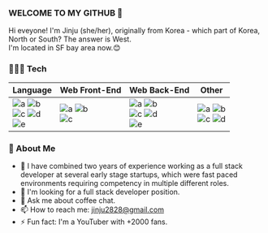 ### WELCOME TO MY GITHUB 👋

Hi eveyone! I'm Jinju (she/her), originally from Korea - which part of Korea, North or South? The answer is West.
<br />I'm located in SF bay area now.😊

### 🧑🏻‍💻 Tech



|Language|Web Front-End|Web Back-End|Other|
|---|---------|---|---|
|![a](https://img.shields.io/badge/JavaScript-f7df11?style=flat-square&logo=JavaScript&logoColor=black) ![b](https://img.shields.io/badge/html5-%23E34F26.svg?style=flat-square&logo=html5&logoColor=white)<br> ![c](https://img.shields.io/badge/css3-%231572B6.svg?style=flat-square&logo=css3&logoColor=white) ![d](https://img.shields.io/badge/c%23-%23239120.svg?style=flat-square&logo=c-sharp&logoColor=white)<br> ![e](https://img.shields.io/badge/Python3-306998?style=flat-square&logo=python&logoColor=white)|![a](https://img.shields.io/badge/React-61dafb?style=flat-square&logo=React&logoColor=black) ![b](https://img.shields.io/badge/bootstrap-%23563D7C.svg?style=flat-square&logo=bootstrap&logoColor=white)<br> ![c](https://img.shields.io/badge/redux-%23593d88.svg?style=flat-square&logo=redux&logoColor=white) |![a](https://img.shields.io/badge/express.js-%23404d59.svg?style=flat-square&logo=express&logoColor=%2361DAFB) ![b](https://img.shields.io/badge/node.js-6DA55F?style=flat-square&logo=node.js&logoColor=white)<br> ![c](https://img.shields.io/badge/MongoDB-47A248?style=flat-square&logo=MongoDB&logoColor=white) ![d](https://img.shields.io/badge/MySQL-4479A1?style=flat-square&logo=MySQL&logoColor=white)<br> ![e](https://img.shields.io/badge/JWT-black?style=flat-square&logo=JSON%20web%20tokens)|![a](https://img.shields.io/badge/AWS-%23FF9900.svg?style=flat-square&logo=amazon-aws&logoColor=white) ![b](https://img.shields.io/badge/Postman-FF6C37?style=flat-square&logo=postman&logoColor=white)<br> ![c](https://img.shields.io/badge/jira-%230A0FFF.svg?style=flat-square&logo=jira&logoColor=white) ![d](https://img.shields.io/badge/jenkins-%232C5263.svg?style=flat-square&logo=jenkins&logoColor=white)

### 📝 About Me

- 🤔 I have combined two years of experience working as a full stack developer at several early stage startups, which were fast paced environments requiring competency in multiple different roles.
- 🌱 I'm looking for a full stack developer position.
- 💬 Ask me about coffee chat.
- 📫 How to reach me: jinju2828@gmail.com
- ⚡ Fun fact: I'm a YouTuber with +2000 fans.
